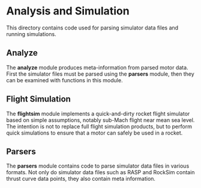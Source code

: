 # Analysis and Simulation

This directory contains code used for parsing simulator data files and running simulations.

## Analyze

The __analyze__ module produces meta-information from parsed motor data.
First the simulator files must be parsed using the __parsers__ module, then they
can be examined with functions in this module.

## Flight Simulation

The __flightsim__ module implements a quick-and-dirty rocket flight simulator based on
simple assumptions, notably sub-Mach flight near mean sea level.
The intention is not to replace full flight simulation products, but to perform
quick simulations to ensure that a motor can safely be used in a rocket.

## Parsers

The __parsers__ module contains code to parse simulator data files in various formats.
Not only do simulator data files such as RASP and RockSim contain thrust curve data
points, they also contain meta information.
